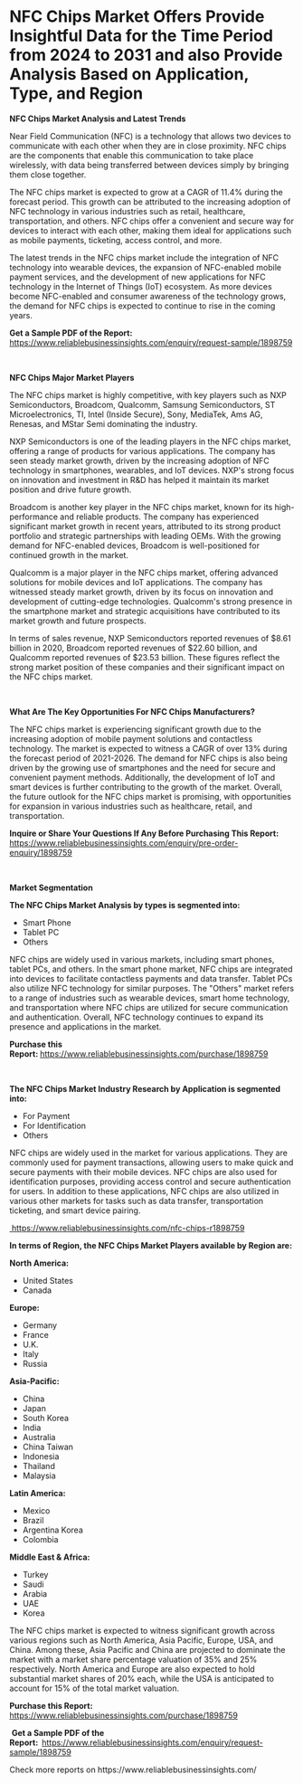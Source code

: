 <p><h1>NFC Chips Market Offers Provide Insightful Data for the Time Period from 2024 to 2031 and also Provide Analysis Based on Application, Type, and Region</h1></p><p><strong>NFC Chips Market Analysis and Latest Trends</strong></p>
<p><p>Near Field Communication (NFC) is a technology that allows two devices to communicate with each other when they are in close proximity. NFC chips are the components that enable this communication to take place wirelessly, with data being transferred between devices simply by bringing them close together.</p><p>The NFC chips market is expected to grow at a CAGR of 11.4% during the forecast period. This growth can be attributed to the increasing adoption of NFC technology in various industries such as retail, healthcare, transportation, and others. NFC chips offer a convenient and secure way for devices to interact with each other, making them ideal for applications such as mobile payments, ticketing, access control, and more.</p><p>The latest trends in the NFC chips market include the integration of NFC technology into wearable devices, the expansion of NFC-enabled mobile payment services, and the development of new applications for NFC technology in the Internet of Things (IoT) ecosystem. As more devices become NFC-enabled and consumer awareness of the technology grows, the demand for NFC chips is expected to continue to rise in the coming years.</p></p>
<p><strong>Get a Sample PDF of the Report:&nbsp;</strong> <a href="https://www.reliablebusinessinsights.com/enquiry/request-sample/1898759">https://www.reliablebusinessinsights.com/enquiry/request-sample/1898759</a></p>
<p>&nbsp;</p>
<p><strong>NFC Chips Major Market Players</strong></p>
<p><p>The NFC chips market is highly competitive, with key players such as NXP Semiconductors, Broadcom, Qualcomm, Samsung Semiconductors, ST Microelectronics, TI, Intel (Inside Secure), Sony, MediaTek, Ams AG, Renesas, and MStar Semi dominating the industry.</p><p>NXP Semiconductors is one of the leading players in the NFC chips market, offering a range of products for various applications. The company has seen steady market growth, driven by the increasing adoption of NFC technology in smartphones, wearables, and IoT devices. NXP's strong focus on innovation and investment in R&D has helped it maintain its market position and drive future growth.</p><p>Broadcom is another key player in the NFC chips market, known for its high-performance and reliable products. The company has experienced significant market growth in recent years, attributed to its strong product portfolio and strategic partnerships with leading OEMs. With the growing demand for NFC-enabled devices, Broadcom is well-positioned for continued growth in the market.</p><p>Qualcomm is a major player in the NFC chips market, offering advanced solutions for mobile devices and IoT applications. The company has witnessed steady market growth, driven by its focus on innovation and development of cutting-edge technologies. Qualcomm's strong presence in the smartphone market and strategic acquisitions have contributed to its market growth and future prospects.</p><p>In terms of sales revenue, NXP Semiconductors reported revenues of $8.61 billion in 2020, Broadcom reported revenues of $22.60 billion, and Qualcomm reported revenues of $23.53 billion. These figures reflect the strong market position of these companies and their significant impact on the NFC chips market.</p></p>
<p>&nbsp;</p>
<p><strong>What Are The Key Opportunities For NFC Chips Manufacturers?</strong></p>
<p><p>The NFC chips market is experiencing significant growth due to the increasing adoption of mobile payment solutions and contactless technology. The market is expected to witness a CAGR of over 13% during the forecast period of 2021-2026. The demand for NFC chips is also being driven by the growing use of smartphones and the need for secure and convenient payment methods. Additionally, the development of IoT and smart devices is further contributing to the growth of the market. Overall, the future outlook for the NFC chips market is promising, with opportunities for expansion in various industries such as healthcare, retail, and transportation.</p></p>
<p><strong>Inquire or Share Your Questions If Any Before Purchasing This Report:</strong> <a href="https://www.reliablebusinessinsights.com/enquiry/pre-order-enquiry/1898759">https://www.reliablebusinessinsights.com/enquiry/pre-order-enquiry/1898759</a></p>
<p>&nbsp;</p>
<p><strong>Market Segmentation</strong></p>
<p><strong>The NFC Chips Market Analysis by types is segmented into:</strong></p>
<p><ul><li>Smart Phone</li><li>Tablet PC</li><li>Others</li></ul></p>
<p><p>NFC chips are widely used in various markets, including smart phones, tablet PCs, and others. In the smart phone market, NFC chips are integrated into devices to facilitate contactless payments and data transfer. Tablet PCs also utilize NFC technology for similar purposes. The "Others" market refers to a range of industries such as wearable devices, smart home technology, and transportation where NFC chips are utilized for secure communication and authentication. Overall, NFC technology continues to expand its presence and applications in the market.</p></p>
<p><strong>Purchase this Report:&nbsp;</strong><a href="https://www.reliablebusinessinsights.com/purchase/1898759">https://www.reliablebusinessinsights.com/purchase/1898759</a></p>
<p>&nbsp;</p>
<p><strong>The NFC Chips Market Industry Research by Application is segmented into:</strong></p>
<p><ul><li>For Payment</li><li>For Identification</li><li>Others</li></ul></p>
<p><p>NFC chips are widely used in the market for various applications. They are commonly used for payment transactions, allowing users to make quick and secure payments with their mobile devices. NFC chips are also used for identification purposes, providing access control and secure authentication for users. In addition to these applications, NFC chips are also utilized in various other markets for tasks such as data transfer, transportation ticketing, and smart device pairing.</p></p>
<p><a href="https://www.reliablebusinessinsights.com/nfc-chips-r1898759">&nbsp;https://www.reliablebusinessinsights.com/nfc-chips-r1898759</a></p>
<p><strong>In terms of Region, the NFC Chips Market Players available by Region are:</strong></p>
<p>
    <p> <strong> North America: </strong>
        <ul>
            <li>United States</li>
            <li>Canada</li>
        </ul>
        </p> 
    <p> <strong> Europe: </strong>
        <ul>
            <li>Germany</li>
            <li>France</li>
            <li>U.K.</li>
            <li>Italy</li>
            <li>Russia</li>
        </ul>
        </p> 
    <p> <strong> Asia-Pacific: </strong>
        <ul>
            <li>China</li>
            <li>Japan</li>
            <li>South Korea</li>
            <li>India</li>
            <li>Australia</li>
            <li>China Taiwan</li>
            <li>Indonesia</li>
            <li>Thailand</li>
            <li>Malaysia</li>
        </ul>
        </p> 
    <p> <strong> Latin America: </strong>
        <ul>
            <li>Mexico</li>
            <li>Brazil</li>
            <li>Argentina Korea</li>
            <li>Colombia</li>
        </ul>
        </p> 
    <p> <strong> Middle East & Africa: </strong>
        <ul>
            <li>Turkey</li>
            <li>Saudi</li>
            <li>Arabia</li>
            <li>UAE</li>
            <li>Korea</li>
        </ul>
    </p>
    </p>
<p><p>The NFC chips market is expected to witness significant growth across various regions such as North America, Asia Pacific, Europe, USA, and China. Among these, Asia Pacific and China are projected to dominate the market with a market share percentage valuation of 35% and 25% respectively. North America and Europe are also expected to hold substantial market shares of 20% each, while the USA is anticipated to account for 15% of the total market valuation.</p></p>
<p><strong>Purchase this Report: </strong><a href="https://www.reliablebusinessinsights.com/purchase/1898759">https://www.reliablebusinessinsights.com/purchase/1898759</a></p>
<p>&nbsp;<strong>Get a Sample PDF of the Report:&nbsp;&nbsp;</strong><a href="https://www.reliablebusinessinsights.com/enquiry/request-sample/1898759">https://www.reliablebusinessinsights.com/enquiry/request-sample/1898759</a></p>
<p><strong></strong></p>
<p>Check more reports on https://www.reliablebusinessinsights.com/</p>